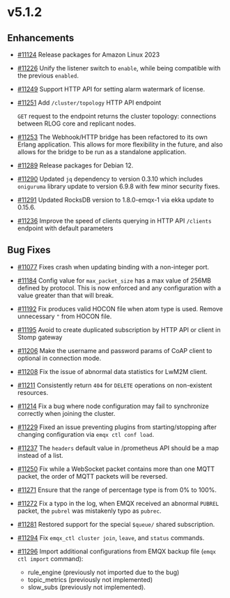 # v5.1.2

## Enhancements

- [#11124](https://github.com/emqx/emqx/pull/11124) Release packages for Amazon Linux 2023

- [#11226](https://github.com/emqx/emqx/pull/11226) Unify the listener switch to `enable`, while being compatible with the previous `enabled`.

- [#11249](https://github.com/emqx/emqx/pull/11249) Support HTTP API for setting alarm watermark of license.

- [#11251](https://github.com/emqx/emqx/pull/11251) Add `/cluster/topology` HTTP API endpoint

  `GET` request to the endpoint returns the cluster topology: connections between RLOG core and replicant nodes.

- [#11253](https://github.com/emqx/emqx/pull/11253) The Webhook/HTTP bridge has been refactored to its own Erlang application. This allows for more flexibility in the future, and also allows for the bridge to be run as a standalone application.

- [#11289](https://github.com/emqx/emqx/pull/11289) Release packages for Debian 12.

- [#11290](https://github.com/emqx/emqx/pull/11290) Updated `jq` dependency to version 0.3.10 which includes `oniguruma` library update to version 6.9.8 with few minor security fixes.

- [#11291](https://github.com/emqx/emqx/pull/11291) Updated RocksDB version to 1.8.0-emqx-1 via ekka update to 0.15.6.

- [#11236](https://github.com/emqx/emqx/pull/11236) Improve the speed of clients querying in HTTP API `/clients` endpoint with default parameters

## Bug Fixes

- [#11077](https://github.com/emqx/emqx/pull/11077) Fixes crash when updating binding with a non-integer port.

- [#11184](https://github.com/emqx/emqx/pull/11184) Config value for `max_packet_size` has a max value of 256MB defined by protocol. This is now enforced and any configuration with a value greater than that will break.

- [#11192](https://github.com/emqx/emqx/pull/11192) Fix produces valid HOCON file when atom type is used.
  Remove unnecessary `"` from HOCON file.

- [#11195](https://github.com/emqx/emqx/pull/11195) Avoid to create duplicated subscription by HTTP API or client in Stomp gateway

- [#11206](https://github.com/emqx/emqx/pull/11206) Make the username and password params of CoAP client to optional in connection mode.

- [#11208](https://github.com/emqx/emqx/pull/11208) Fix the issue of abnormal data statistics for LwM2M client.

- [#11211](https://github.com/emqx/emqx/pull/11211) Consistently return `404` for `DELETE` operations on non-existent resources.

- [#11214](https://github.com/emqx/emqx/pull/11214) Fix a bug where node configuration may fail to synchronize correctly when joining the cluster.

- [#11229](https://github.com/emqx/emqx/pull/11229) Fixed an issue preventing plugins from starting/stopping after changing configuration via `emqx ctl conf load`.

- [#11237](https://github.com/emqx/emqx/pull/11237) The `headers` default value in /prometheus API should be a map instead of a list.

- [#11250](https://github.com/emqx/emqx/pull/11250) Fix while a WebSocket packet contains more than one MQTT packet, the order of MQTT packets will be reversed.


- [#11271](https://github.com/emqx/emqx/pull/11271) Ensure that the range of percentage type is from 0% to 100%.

- [#11272](https://github.com/emqx/emqx/pull/11272) Fix a typo in the log, when EMQX received an abnormal `PUBREL` packet, the `pubrel` was mistakenly typo as `pubrec`.

- [#11281](https://github.com/emqx/emqx/pull/11281) Restored support for the special `$queue/` shared subscription.

- [#11294](https://github.com/emqx/emqx/pull/11294) Fix `emqx_ctl cluster join`, `leave`, and `status` commands.

- [#11296](https://github.com/emqx/emqx/pull/11296) Import additional configurations from EMQX backup file (`emqx ctl import` command):
  - rule_engine (previously not imported due to the bug)
  - topic_metrics (previously not implemented)
  - slow_subs (previously not implemented).
